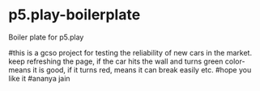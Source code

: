 # p5.play-boilerplate
Boiler plate for p5.play

#this is a gcso project for testing the reliability of new cars in the market. keep refreshing the page, if the car hits the wall and turns green color- means it is good, if it turns red, means it can break easily etc.
#hope you like it
#ananya jain
